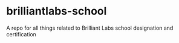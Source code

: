 # brilliantlabs-school
A repo for all things related to Brilliant Labs school designation and certification
